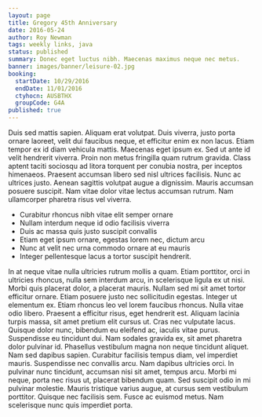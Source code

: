 ```yaml
---
layout: page
title: Gregory 45th Anniversary
date: 2016-05-24
author: Roy Newman
tags: weekly links, java
status: published
summary: Donec eget luctus nibh. Maecenas maximus neque nec metus.
banner: images/banner/leisure-02.jpg
booking:
  startDate: 10/29/2016
  endDate: 11/01/2016
  ctyhocn: AUSBTHX
  groupCode: G4A
published: true
---
```

Duis sed mattis sapien. Aliquam erat volutpat. Duis viverra, justo porta ornare laoreet, velit dui faucibus neque, et efficitur enim ex non lacus. Etiam tempor ex id diam vehicula mattis. Maecenas eget ipsum ex. Sed ut ante id velit hendrerit viverra. Proin non metus fringilla quam rutrum gravida. Class aptent taciti sociosqu ad litora torquent per conubia nostra, per inceptos himenaeos. Praesent accumsan libero sed nisl ultrices facilisis. Nunc ac ultrices justo. Aenean sagittis volutpat augue a dignissim. Mauris accumsan posuere suscipit. Nam vitae dolor vitae lectus accumsan rutrum. Nam ullamcorper pharetra risus vel viverra.

* Curabitur rhoncus nibh vitae elit semper ornare
* Nullam interdum neque id odio facilisis viverra
* Duis ac massa quis justo suscipit convallis
* Etiam eget ipsum ornare, egestas lorem nec, dictum arcu
* Nunc at velit nec urna commodo ornare at eu mauris
* Integer pellentesque lacus a tortor suscipit hendrerit.

In at neque vitae nulla ultricies rutrum mollis a quam. Etiam porttitor, orci in ultricies rhoncus, nulla sem interdum arcu, in scelerisque ligula ex ut nisi. Morbi quis placerat dolor, a placerat mauris. Nullam sed mi sit amet tortor efficitur ornare. Etiam posuere justo nec sollicitudin egestas. Integer ut elementum ex. Etiam rhoncus leo vel lorem faucibus rhoncus. Nulla vitae odio libero. Praesent a efficitur risus, eget hendrerit est. Aliquam lacinia turpis massa, sit amet pretium elit cursus ut. Cras nec vulputate lacus. Quisque dolor nunc, bibendum eu eleifend ac, iaculis vitae purus. Suspendisse eu tincidunt dui. Nam sodales gravida ex, sit amet pharetra dolor pulvinar id. Phasellus vestibulum magna non neque tincidunt aliquet. Nam sed dapibus sapien.
Curabitur facilisis tempus diam, vel imperdiet mauris. Suspendisse nec convallis arcu. Nam dapibus ultricies orci. In pulvinar nunc tincidunt, accumsan nisi sit amet, tempus arcu. Morbi mi neque, porta nec risus ut, placerat bibendum quam. Sed suscipit odio in mi pulvinar molestie. Mauris tristique varius augue, at cursus sem vestibulum porttitor. Quisque nec facilisis sem. Fusce ac euismod metus. Nam scelerisque nunc quis imperdiet porta.

